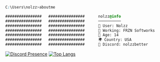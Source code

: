 ```css
C:\Users\nolzz>aboutme

################   ################      nolzz@info
################   ################      ──────────
################   ################      👤 User: Nolzz
################   ################      💪 Working: FRZN Softworks
################   ################      🎈 Age: 14
################   ################      🌍 Country: USA
################   ################      🔗 Discord: nolzzbetter
```
[![Discord Presence](https://lanyard.cnrad.dev/api/973353143389794444)](https://discord.com/users/973353143389794444)
[![Top Langs](https://github-readme-stats.vercel.app/api/top-langs/?username=NolzzBetter)](https://frzn.fun)

